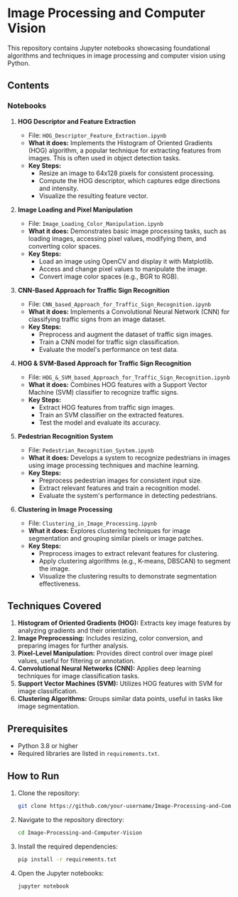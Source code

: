 # Image Processing and Computer Vision

This repository contains Jupyter notebooks showcasing foundational algorithms and techniques in image processing and computer vision using Python.

## Contents

### Notebooks
1. **HOG Descriptor and Feature Extraction**
   - File: `HOG_Descriptor_Feature_Extraction.ipynb`
   - **What it does:** Implements the Histogram of Oriented Gradients (HOG) algorithm, a popular technique for extracting features from images. This is often used in object detection tasks.
   - **Key Steps:**
     - Resize an image to 64x128 pixels for consistent processing.
     - Compute the HOG descriptor, which captures edge directions and intensity.
     - Visualize the resulting feature vector.

2. **Image Loading and Pixel Manipulation**
   - File: `Image_Loading_Color_Manipulation.ipynb`
   - **What it does:** Demonstrates basic image processing tasks, such as loading images, accessing pixel values, modifying them, and converting color spaces.
   - **Key Steps:**
     - Load an image using OpenCV and display it with Matplotlib.
     - Access and change pixel values to manipulate the image.
     - Convert image color spaces (e.g., BGR to RGB).

3. **CNN-Based Approach for Traffic Sign Recognition**
   - File: `CNN_based_Approach_for_Traffic_Sign_Recognition.ipynb`
   - **What it does:** Implements a Convolutional Neural Network (CNN) for classifying traffic signs from an image dataset.
   - **Key Steps:**
     - Preprocess and augment the dataset of traffic sign images.
     - Train a CNN model for traffic sign classification.
     - Evaluate the model's performance on test data.

4. **HOG & SVM-Based Approach for Traffic Sign Recognition**
   - File: `HOG_&_SVM_based_Approach_for_Traffic_Sign_Recognition.ipynb`
   - **What it does:** Combines HOG features with a Support Vector Machine (SVM) classifier to recognize traffic signs.
   - **Key Steps:**
     - Extract HOG features from traffic sign images.
     - Train an SVM classifier on the extracted features.
     - Test the model and evaluate its accuracy.

5. **Pedestrian Recognition System**
   - File: `Pedestrian_Recognition_System.ipynb`
   - **What it does:** Develops a system to recognize pedestrians in images using image processing techniques and machine learning.
   - **Key Steps:**
     - Preprocess pedestrian images for consistent input size.
     - Extract relevant features and train a recognition model.
     - Evaluate the system's performance in detecting pedestrians.

6. **Clustering in Image Processing**
   - File: `Clustering_in_Image_Processing.ipynb`
   - **What it does:** Explores clustering techniques for image segmentation and grouping similar pixels or image patches.
   - **Key Steps:**
     - Preprocess images to extract relevant features for clustering.
     - Apply clustering algorithms (e.g., K-means, DBSCAN) to segment the image.
     - Visualize the clustering results to demonstrate segmentation effectiveness.

## Techniques Covered
1. **Histogram of Oriented Gradients (HOG):**
   Extracts key image features by analyzing gradients and their orientation.
2. **Image Preprocessing:**
   Includes resizing, color conversion, and preparing images for further analysis.
3. **Pixel-Level Manipulation:**
   Provides direct control over image pixel values, useful for filtering or annotation.
4. **Convolutional Neural Networks (CNN):**
   Applies deep learning techniques for image classification tasks.
5. **Support Vector Machines (SVM):**
   Utilizes HOG features with SVM for image classification.
6. **Clustering Algorithms:**
   Groups similar data points, useful in tasks like image segmentation.

## Prerequisites
- Python 3.8 or higher
- Required libraries are listed in `requirements.txt`.

## How to Run
1. Clone the repository:
   ```bash
   git clone https://github.com/your-username/Image-Processing-and-Computer-Vision.git
   ```
2. Navigate to the repository directory:
   ```bash
   cd Image-Processing-and-Computer-Vision
   ```
3. Install the required dependencies:
   ```bash
   pip install -r requirements.txt
   ```
4. Open the Jupyter notebooks:
   ```bash
   jupyter notebook
   ```
